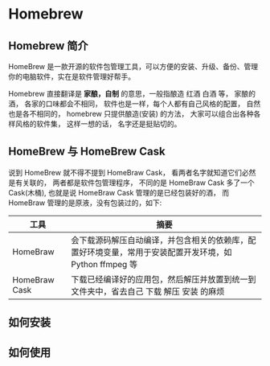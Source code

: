 # Homebrew

## Homebrew 简介

HomeBrew 是一款开源的软件包管理工具，可以方便的安装、升级、备份、管理你的电脑软件，实在是软件管理好帮手。

Homebrew 直接翻译是 **家酿，自制** 的意思，一般指酿造 红酒 白酒 等， 家酿的酒， 各家的口味都会不相同， 软件也是一样，每个人都有自己风格的配置， 自然也是各不相同的， homebrew 只提供酿造(安装) 的方法， 大家可以组合出各种各样风格的软件集， 这样一想的话， 名字还是挺贴切的。

## HomeBrew 与 HomeBrew Cask

说到 HomeBrew 就不得不提到 HomeBraw Cask， 看两者名字就知道它们必然是有关联的， 两者都是软件包管理程序， 不同的是 HomeBraw Cask 多了一个 Cask(木桶), 也就是说 HomeBraw Cask 管理的是已经包装好的酒， 而 HomeBraw 管理的是原液，没有包装过的，如下:

工具 | 摘要
---|---
HomeBraw | 会下载源码解压自动编译，并包含相关的依赖库，配置好环境变量，常用于安装配置开发环境，如 Python ffmpeg 等
HomeBraw Cask | 下载已经编译好的应用包，然后解压并放置到统一到文件夹中，省去自己 下载 解压 安装 的麻烦


## 如何安装

## 如何使用

